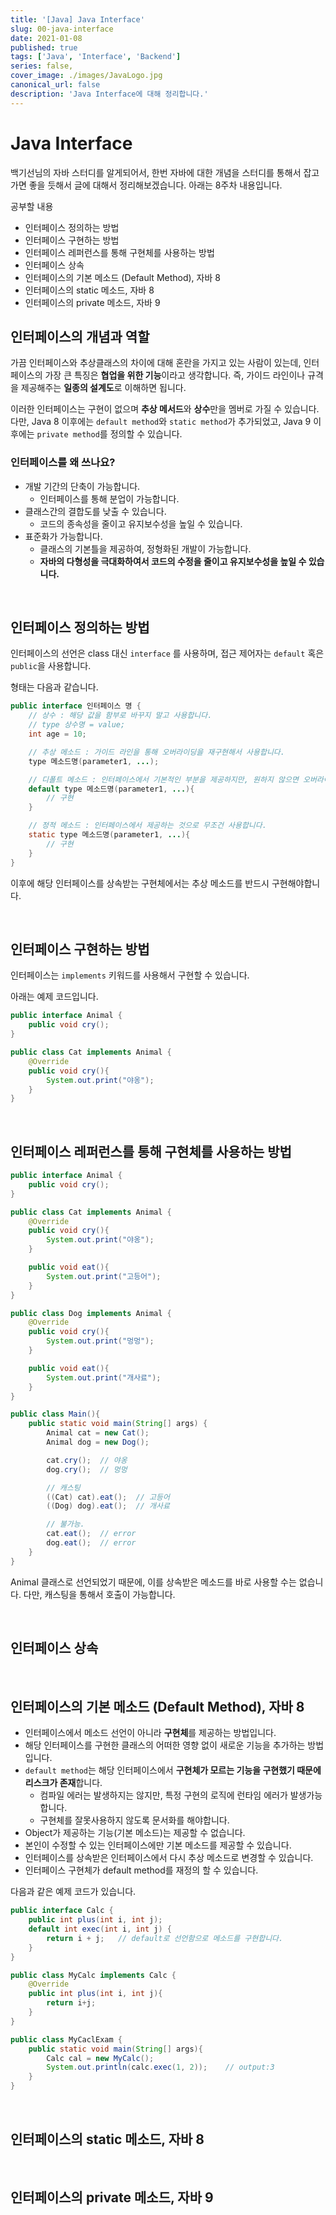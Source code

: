 ```yaml
---
title: '[Java] Java Interface'
slug: 00-java-interface
date: 2021-01-08
published: true
tags: ['Java', 'Interface', 'Backend']
series: false,
cover_image: ./images/JavaLogo.jpg
canonical_url: false
description: 'Java Interface에 대해 정리합니다.'
---
```


# Java Interface

백기선님의 자바 스터디를 알게되어서, 한번 자바에 대한 개념을 스터디를 통해서 잡고 가면 좋을 듯해서 글에 대해서 정리해보겠습니다. 아래는 8주차 내용입니다.

공부할 내용

- 인터페이스 정의하는 방법
- 인터페이스 구현하는 방법
- 인터페이스 레퍼런스를 통해 구현체를 사용하는 방법
- 인터페이스 상속
- 인터페이스의 기본 메소드 (Default Method), 자바 8
- 인터페이스의 static 메소드, 자바 8
- 인터페이스의 private 메소드, 자바 9

## 인터페이스의 개념과 역할

가끔 인터페이스와 추상클래스의 차이에 대해 혼란을 가지고 있는 사람이 있는데, 인터페이스의 가장 큰 특징은 **협업을 위한 기능**이라고 생각합니다. 즉, 가이드 라인이나 규격을 제공해주는 **일종의 설계도**로 이해하면 됩니다.

이러한 인터페이스는 구현이 없으며 **추상 메서드**와 **상수**만을 멤버로 가질 수 있습니다. 다만, Java 8 이후에는 `default method`와 `static method`가 추가되었고, Java 9 이후에는 `private method`를 정의할 수 있습니다.

### 인터페이스를 왜 쓰나요?

- 개발 기간의 단축이 가능합니다.
  - 인터페이스를 통해 분업이 가능합니다.
- 클래스간의 결합도를 낮출 수 있습니다.
  - 코드의 종속성을 줄이고 유지보수성을 높일 수 있습니다.
- 표준화가 가능합니다.
  - 클래스의 기본틀을 제공하여, 정형화된 개발이 가능합니다.
  - **자바의 다형성을 극대화하여서 코드의 수정을 줄이고 유지보수성을 높일 수 있습니다.**

<br/>

## 인터페이스 정의하는 방법

인터페이스의 선언은 class 대신 `interface` 를 사용하며, 접근 제어자는 `default` 혹은 `public`을 사용합니다.

형태는 다음과 같습니다.

```java
public interface 인터페이스 명 {
    // 상수 : 해당 값을 함부로 바꾸지 말고 사용합니다.
    // type 상수명 = value;
    int age = 10;

    // 추상 메소드 : 가이드 라인을 통해 오버라이딩을 재구현해서 사용합니다.
    type 메소드명(parameter1, ...);

    // 디폴트 메소드 : 인터페이스에서 기본적인 부분을 제공하지만, 원하지 않으면 오버라이딩에서 재구현해서 사용합니다.
    default type 메소드명(parameter1, ...){
        // 구현
    }

    // 정적 메소드 : 인터페이스에서 제공하는 것으로 무조건 사용합니다.
    static type 메소드명(parameter1, ...){
        // 구현
    }
}
```

이후에 해당 인터페이스를 상속받는 구현체에서는 추상 메소드를 반드시 구현해야합니다.

<br/>

## 인터페이스 구현하는 방법

인터페이스는 `implements` 키워드를 사용해서 구현할 수 있습니다.

아래는 예제 코드입니다.

```java
public interface Animal {
    public void cry();
}

public class Cat implements Animal {
    @Override
    public void cry(){
        System.out.print("야옹");
    }
}
```

<br/>

## 인터페이스 레퍼런스를 통해 구현체를 사용하는 방법

```java
public interface Animal {
    public void cry();
}

public class Cat implements Animal {
    @Override
    public void cry(){
        System.out.print("야옹");
    }

    public void eat(){
        System.out.print("고등어");
    }
}

public class Dog implements Animal {
    @Override
    public void cry(){
        System.out.print("멍멍");
    }

    public void eat(){
        System.out.print("개사료");
    }
}

public class Main(){
    public static void main(String[] args) {
        Animal cat = new Cat();
        Animal dog = new Dog();

        cat.cry();  // 야옹
        dog.cry();  // 멍멍

        // 캐스팅
        ((Cat) cat).eat();  // 고등어
        ((Dog) dog).eat();  // 개사료

        // 불가능.
        cat.eat();  // error
        dog.eat();  // error
    }
}
```

Animal 클래스로 선언되었기 때문에, 이를 상속받은 메소드를 바로 사용할 수는 없습니다. 다만, 캐스팅을 통해서 호출이 가능합니다.

<br/>

## 인터페이스 상속

<br/>

## 인터페이스의 기본 메소드 (Default Method), 자바 8

- 인터페이스에서 메소드 선언이 아니라 **구현체**를 제공하는 방법입니다.
- 해당 인터페이스를 구현한 클래스의 어떠한 영향 없이 새로운 기능을 추가하는 방법입니다.
- `default method`는 해당 인터페이스에서 **구현체가 모르는 기능을 구현했기 때문에 리스크가 존재**합니다.
  - 컴파일 에러는 발생하지는 않지만, 특정 구현의 로직에 런타임 에러가 발생가능합니다.
  - 구현체를 잘못사용하지 않도록 문서화를 해야합니다.
- Object가 제공하는 기능(기본 메소드)는 제공할 수 없습니다.
- 본인이 수정할 수 있는 인터페이스에만 기본 메소드를 제공할 수 있습니다.
- 인터페이스를 상속받은 인터페이스에서 다시 추상 메소드로 변경할 수 있습니다.
- 인터페이스 구현체가 default method를 재정의 할 수 있습니다.

다음과 같은 예제 코드가 있습니다.

```java
public interface Calc {
    public int plus(int i, int j);
    default int exec(int i, int j) {
        return i + j;   // default로 선언함으로 메소드를 구현합니다.
    }
}

public class MyCalc implements Calc {
    @Override
    public int plus(int i, int j){
        return i+j;
    }
}

public class MyCaclExam {
    public static void main(String[] args){
        Calc cal = new MyCalc();
        System.out.println(calc.exec(1, 2));    // output:3
    }
}
```

<br/>

## 인터페이스의 static 메소드, 자바 8

<br/>

## 인터페이스의 private 메소드, 자바 9

<br/>
